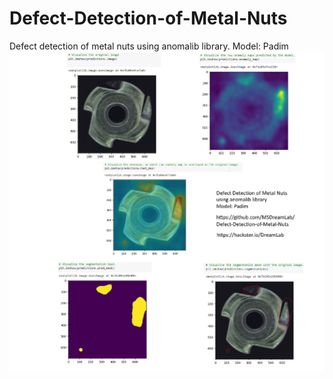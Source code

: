 # Defect-Detection-of-Metal-Nuts

Defect detection of metal nuts using anomalib library.
Model: Padim
![/DefectDetectionMetalNuts](https://github.com/MSDreamLab/Defect-Detection-of-Metal-Nuts/blob/main/DefectDetectionMetalNuts.jpg)
